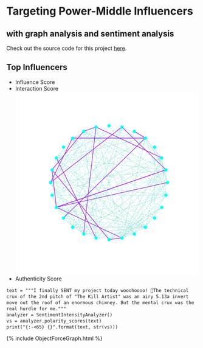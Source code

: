 # Targeting Power-Middle Influencers


## with graph analysis and sentiment analysis

Check out the source code for this project [here](https://github.com/sdmirch/instagram-influencer-graph).

## Top Influencers
- Influence Score
- Interaction Score
![Likes and Follows within network](images/LikesExampleNetwork.png)
- Authenticity Score

```
text = """I finally SENT my project today wooohoooo! 🎊The technical crux of the 2nd pitch of "The Kill Artist" was an airy 5.13a invert move out the roof of an enormous chimney. But the mental crux was the real hurdle for me."""
analyzer = SentimentIntensityAnalyzer()
vs = analyzer.polarity_scores(text)
print("{:-<65} {}".format(text, str(vs)))

```


{% include ObjectForceGraph.html %}
